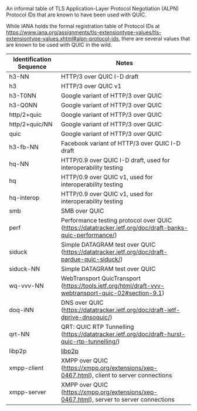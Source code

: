 An informal table of TLS Application-Layer Protocol Negotiation (ALPN) Protocol IDs that are known to have been used with QUIC.

While IANA holds the formal registration table of Protocol IDs at https://www.iana.org/assignments/tls-extensiontype-values/tls-extensiontype-values.xhtml#alpn-protocol-ids, there are several values that are known to be used with QUIC in the wild.



| Identification Sequence| Notes |
|---------|-------|
|h3-NN | HTTP/3 over QUIC I-D draft |
|h3 | HTTP/3 over QUIC v1 |
|h3-T0NN | Google variant of HTTP/3 over QUIC |
|h3-Q0NN | Google variant of HTTP/3 over QUIC |
|http/2+quic | Google variant of HTTP/3 over QUIC |
|http/2+quic/NN | Google variant of HTTP/3 over QUIC |
|quic | Google variant of HTTP/3 over QUIC |
|h3-fb-NN | Facebook variant of HTTP/3 over QUIC I-D draft |
|hq-NN | HTTP/0.9 over QUIC I-D draft, used for interoperability testing |
|hq | HTTP/0.9 over QUIC v1, used for interoperability testing |
|hq-interop | HTTP/0.9 over QUIC v1, used for interoperability testing |
|smb| SMB over QUIC |
|perf | Performance testing protocol over QUIC (https://datatracker.ietf.org/doc/draft-banks-quic-performance/) |
|siduck| Simple DATAGRAM test over QUIC (https://datatracker.ietf.org/doc/draft-pardue-quic-siduck/) |
|siduck-NN | Simple DATAGRAM test over QUIC |
|wq-vvv-NN | WebTransport QuicTransport (https://tools.ietf.org/html/draft-vvv-webtransport-quic-02#section-9.1) |
|doq-iNN | DNS over QUIC (https://datatracker.ietf.org/doc/draft-ietf-dprive-dnsoquic/) |
|qrt-NN | QRT: QUIC RTP Tunnelling (https://datatracker.ietf.org/doc/draft-hurst-quic-rtp-tunnelling/) |
|libp2p | [libp2p](https://libp2p.io/) |
|xmpp-client | XMPP over QUIC (https://xmpp.org/extensions/xep-0467.html), client to server connections |
|xmpp-server | XMPP over QUIC (https://xmpp.org/extensions/xep-0467.html), server to server connections |
